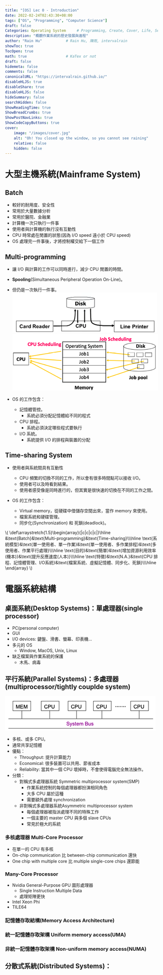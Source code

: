 ```yaml
---
title: "[OS] Lec 0 - Introduction"
date: 2022-02-24T02:43:30+08:00
tags: ["OS", "Programming", "Computer Science"]
draft: false
Categories: Operating System     # Programming, Create, Cover, Life, Semiconductor, Leetcode, Daily
description: "概觀作業系統的歷史發展與進程" 
author: "Rain Hu"           # Rain Hu, 陣雨, intervalrain
showToc: true
TocOpen: true
math: true                  # KaTex or not
draft: false
hidemeta: false
comments: false
canonicalURL: "https://intervalrain.github.io/"
disableHLJS: true
disableShare: true
disableHLJS: false
hideSummary: false
searchHidden: false
ShowReadingTime: true
ShowBreadCrumbs: true
ShowPostNavLinks: true
ShowCodeCopyButtons: true
cover:
    image: "/images/cover.jpg"
    alt: "Oh! You closed up the window, so you cannot see raining"
    relative: false
    hidden: false
---
```

# 大型主機系統(Mainframe System)

## Batch
+ 較好的耐用度、安全性
+ 常用於大量數據分析
+ 常用於醫院、金融業
+ 計算機一次只執行一件事
+ 使用者與計算機的執行沒有互動性
+ CPU 時常處在閒置的狀態(因為 I/O speed 遠小於 CPU speed)
+ OS 處理完一件事後，才將控制權交給下一個工作

## Multi-programming
+ 讓 I/O 與計算的工作可以同時進行，減少 CPU 閒置的時間。
+ **Spooling**(Simultaneous Peripheral Operation On-Line)。
+ 但仍是一次執行一件事。
![multiprogramming](/images/multiprogramming.png)
![scheduling](/images/scheduling.png)

+ OS 的工作包含：
  + 記憶體管控。
    + 系統必須分配記憶體給不同的程式
  + CPU 排程。
    + 系統必須決定哪些程式要執行
  + I/O 系統。
    + 系統提供 I/O 的排程與裝置的分配

## Time-sharing System
+ 使用者與系統間具有互動性
  + CPU 頻繁的切換不同的工作，所以會有很多時間點可以接收 I/O。
  + 使用者可以及時看到結果。
  + 使用者感受像是同時進行的，但其實是很快速的切換在不同的工作之間。
    
+ OS 的工作包含：
  + Virtual memory，從硬碟中借儲存空間出來，當作 memory 來使用。
  + 檔案系統和硬碟管理。
  + 同步化(Synchronization) 和 死鎖(deadlock)。

\\(
  \def\arraystretch{1.5}\begin{array}{|c|c|c|c|}\hline
    &\text{Batch}&\text{Multi-programming}&\text{Time-sharing}\\\\\hline
    \text{系統模型}&\text{單一使用者、單一作業}&\text{單一使用者、多作業排程}&\text{多使用者、作業平行處理}\\\\\hline
    \text{目的}&\text{簡單}&\text{增加資源利用效率(機本)}&\text{提升反應速度(人本)}\\\\\hline
    \text{特徵}&\text{N.A.}&\text{CPU 排程、記憶體管理、I/O系統}&\text{檔案系統、虛擬記憶體、同步化、死鎖}\\\\\hline
  \end{array}
\\)

# 電腦系統結構

## 桌面系統(Desktop Systems)：單處理器(single processor)
+ PC(personal computer)
+ GUI
+ I/O devices: 鍵盤、滑書、螢幕、印表機…
+ 多元的 OS
  + Window, MacOS, Unix, Linux
+ 缺乏檔案與作業系統的保護
  + 木馬、病毒
## 平行系統(Parallel Systems)：多處理器(multiprocessor/tightly couplde system)
![systembus](/images/systembus.png)
+ 多核、或多 CPU。
+ 通常共享記憶體
+ 優點：
  + Throughput: 提升計算能力 
  + Economical: 很多裝置可以共用、節省成本
  + Reliability: 當其中一個 CPU 壞掉時，不會使得電腦完全無法操作。
+ 分類：
  + 對稱式多處理器系統 Symmetric multiprocessor system(SMP)
    + 作業系統控制的每個處理器都扮演相同角色
    + 大多 CPU 屬於這種
    + 需要額外處理 synchronization
  + 非對稱式多處理器系統Asymmetric multiprocessor system
    + 每個處理器被指派處理不同的特殊工作
    + 一個主要的 master CPU 與多個 slave CPUs
    + 常見於極大的系統
### 多核處理器 Multi-Core Processor
+ 在單一的 CPU 有多核
+ On-chip communication 比 between-chip communication 還快
+ One chip with multiple core 比 multiple single-core chips 還節能

### Many-Core Processor
+ Nvidia General-Purpose GPU 圖形處理器
  + Single Instruction Multiple Data
  + 處理矩陣更快
+ Intel Xeon Phi
+ TILE64


### 記憶體存取結構(Memory Access Architecture)

### 統一記憶體存取架構 Uniform memory access(UMA)
### 非統一記憶體存取架構 Non-uniform memory access(NUMA)

## 分散式系統(Distributed Systems)：